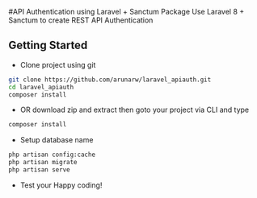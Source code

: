 #API Authentication using Laravel + Sanctum Package
Use Laravel 8 + Sanctum to create REST API Authentication

## Getting Started

- Clone project using git

```bash
git clone https://github.com/arunarw/laravel_apiauth.git
cd laravel_apiauth
composer install
```

* OR download zip and extract then goto your project via CLI and type

```bash
composer install
```

* Setup database name

```bash
php artisan config:cache
php artisan migrate
php artisan serve
```

* Test your
Happy coding!
